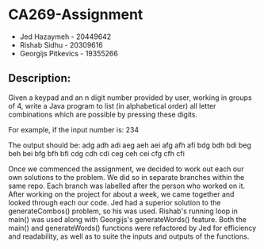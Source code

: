 # CA269-Assignment
- Jed Hazaymeh - 20449642
- Rishab Sidhu - 20309616
- Georgijs Pitkevics - 19355266

## Description:
Given a keypad and an n digit number provided by user, working in groups of 4, write a Java program to list (in alphabetical order) all letter combinations which are possible by pressing these digits.

For example, if the input number is: 234

The output should be:
adg adh adi aeg aeh aei afg afh afi
bdg bdh bdi beg beh bei bfg bfh bfi
cdg cdh cdi ceg ceh cei cfg cfh cfi

Once we commenced the assignment, we decided to work out each our own solutions to the problem. We did so in separate branches within the same repo. Each branch was labelled after the person who worked on it. After working on the project for about a week, we came together and looked through each our code. Jed had a superior solution to the generateCombos() problem, so his was used. Rishab's running loop in main() was used along with Georgijs's generateWords() feature. Both the main() and generateWords() functions were refactored by Jed for efficiency and readability, as well as to suite the inputs and outputs of the functions.
